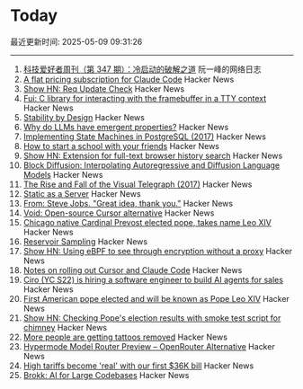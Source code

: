 # Today

最近更新时间: 2025-05-09 09:31:26

--- 
1. [科技爱好者周刊（第 347 期）：冷启动的破解之道](http://www.ruanyifeng.com/blog/2025/05/weekly-issue-347.html) 阮一峰的网络日志
2. [A flat pricing subscription for Claude Code](https://support.anthropic.com/en/articles/11145838-using-claude-code-with-your-max-plan) Hacker News
3. [Show HN: Req Update Check](https://github.com/ontherivt/req-update-check) Hacker News
4. [Fui: C library for interacting with the framebuffer in a TTY context](https://github.com/martinfama/fui) Hacker News
5. [Stability by Design](https://potetm.com/devtalk/stability-by-design.html) Hacker News
6. [Why do LLMs have emergent properties?](https://www.johndcook.com/blog/2025/05/08/why-do-llms-have-emergent-properties/) Hacker News
7. [Implementing State Machines in PostgreSQL (2017)](https://felixge.de/2017/07/27/implementing-state-machines-in-postgresql/) Hacker News
8. [How to start a school with your friends](https://prigoose.substack.com/p/how-to-start-a-university) Hacker News
9. [Show HN: Extension for full-text browser history search](https://rearview-ai.vercel.app/) Hacker News
10. [Block Diffusion: Interpolating Autoregressive and Diffusion Language Models](https://m-arriola.com/bd3lms/) Hacker News
11. [The Rise and Fall of the Visual Telegraph (2017)](https://parisianfields.com/2017/11/05/the-rise-and-fall-of-the-visual-telegraph/) Hacker News
12. [Static as a Server](https://overreacted.io/static-as-a-server/) Hacker News
13. [From: Steve Jobs. "Great idea, thank you."](https://blog.hayman.net/2025/05/06/from-steve-jobs-great-idea.html) Hacker News
14. [Void: Open-source Cursor alternative](https://github.com/voideditor/void) Hacker News
15. [Chicago native Cardinal Prevost elected pope, takes name Leo XIV](https://catholicreview.org/chicago-native-cardinal-prevost-elected-pope-takes-name-leo-xiv/) Hacker News
16. [Reservoir Sampling](https://samwho.dev/reservoir-sampling/) Hacker News
17. [Show HN: Using eBPF to see through encryption without a proxy](https://github.com/qpoint-io/qtap) Hacker News
18. [Notes on rolling out Cursor and Claude Code](https://ghiculescu.substack.com/p/nobody-codes-here-anymore) Hacker News
19. [Ciro (YC S22) is hiring a software engineer to build AI agents for sales](https://www.ycombinator.com/companies/ciro/jobs) Hacker News
20. [First American pope elected and will be known as Pope Leo XIV](https://www.cnn.com/world/live-news/new-pope-conclave-day-two-05-08-25) Hacker News
21. [Show HN: Checking Pope's election results with smoke test script for chimney](https://github.com/donobu-inc/donobu-papal-election-tests/blob/main/tests/papal_election_smoke.test.ts) Hacker News
22. [More people are getting tattoos removed](https://www.gq.com/story/why-is-everyone-getting-their-tattoos-removed) Hacker News
23. [Hypermode Model Router Preview – OpenRouter Alternative](https://hypermode.com/blog/introducing-model-router) Hacker News
24. [High tariffs become 'real' with our first $36K bill](https://blog.adafruit.com/2025/05/08/high-tariffs-become-real-with-our-first-36k-bill/) Hacker News
25. [Brokk: AI for Large Codebases](https://brokk.ai) Hacker News
